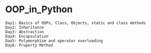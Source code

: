 # OOP_in_Python
    Day1: Basics of OOPs, Class, Objects, static and class methods
    Day2: Inheritance
    Day3: Abstraction
    Day4: Encapsulation
    Day5: Polymorphism and operator overloading
    Day6: Property Method